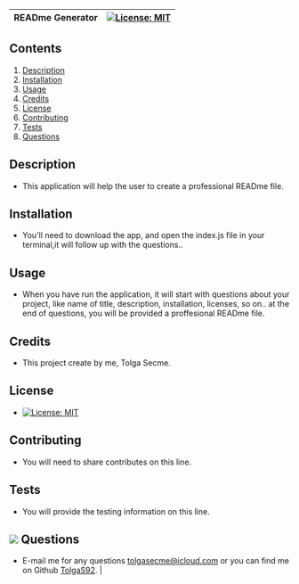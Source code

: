 
| READme Generator | [![License: MIT](https://img.shields.io/badge/License-MIT-yellow.svg)](https://opensource.org/licenses/MIT) |
| ------------- |:-------------:|
## Contents
1. [Description](#Description)
2. [Installation](#Installation)
3. [Usage](#Usage)
4. [Credits](#Credits)
5. [License](#License)
6. [Contributing](#Contributing)
7. [Tests](#Tests)
8. [Questions](#Questions)

## Description 
- This application will help the user to create a professional READme file. 

## Installation
- You'll need to download the app, and open the index.js file in your terminal,it will follow up with the questions..

## Usage
- When you have run the application, it will start with questions about your project, like name of title, description, installation, licenses, so on.. at the end of questions, you will be provided a proffesional READme file.

## Credits
- This project create by me, Tolga Secme.

## License
- [![License: MIT](https://img.shields.io/badge/License-MIT-yellow.svg)](https://opensource.org/licenses/MIT)

## Contributing
- You will need to share contributes on this line.

## Tests
- You will provide the testing information on this line.

## <img src="https://icons.iconarchive.com/icons/social-media-icons/social-buntings/48/Aim-icon.png">  Questions
- E-mail me for any questions [tolgasecme@icloud.com](mailto:tolgasecme@icloud.com) or you can find me on Github [TolgaS92](https://github.com/TolgaS92). |
